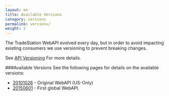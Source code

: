 ```yaml
---
layout: en
title: Available Versions
category: versions
permalink: versions/
weight: 2
---
```


The TradeStation WebAPI evolved every day, but in order to avoid impacting existing consumers we use versioning to prevent breaking changes.  

See [API Versioning](../getting-started/api-versioning)  For more details.

###Available Versions
See the following pages for details on the available versions:

* [20101026](../versions/20101026) - Original WebAPI (US-Only)
* [20150601](../versions/20150601) - First global WebAPI.








 
 
  

 
 
 
 
 
 
 
 
 
 
 
  
 
 
 
 
 
 
 